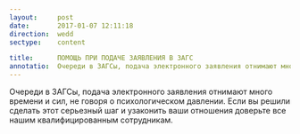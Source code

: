```yaml
---
layout:     post
date:       2017-01-07 12:11:18
direction:  wedd
sectype:    content

title:      ПОМОЩЬ ПРИ ПОДАЧЕ ЗАЯВЛЕНИЯ В ЗАГС     
annotatio:  Очереди в ЗАГСы, подача электронного заявления отнимают много времени и сил, не говоря о психологическом давлении. Если вы решили сделать этот серьезный шаг и узаконить ваши отношения доверьте все нашим квалифицированным сотрудникам. 
---
```


Очереди в ЗАГСы, подача электронного заявления отнимают много времени и сил, не говоря о психологическом давлении. Если вы решили сделать этот серьезный шаг и узаконить ваши отношения доверьте все нашим квалифицированным сотрудникам. 